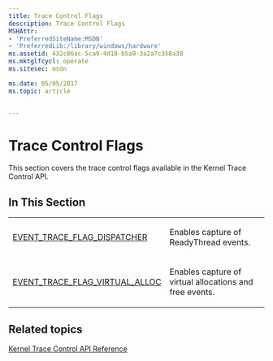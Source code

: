 ```yaml
---
title: Trace Control Flags
description: Trace Control Flags
MSHAttr:
- 'PreferredSiteName:MSDN'
- 'PreferredLib:/library/windows/hardware'
ms.assetid: 432c86ac-5ca9-4d18-b5a9-3a2a7c358a38
ms.mktglfcycl: operate
ms.sitesec: msdn

ms.date: 05/05/2017
ms.topic: article


---
```


# Trace Control Flags


This section covers the trace control flags available in the Kernel Trace Control API.

## In This Section


<table>
<colgroup>
<col width="50%" />
<col width="50%" />
</colgroup>
<tbody>
<tr class="odd">
<td><p><a href="event-trace-flag-dispatcher.md" data-raw-source="[EVENT_TRACE_FLAG_DISPATCHER](event-trace-flag-dispatcher.md)">EVENT_TRACE_FLAG_DISPATCHER</a></p></td>
<td><p>Enables capture of ReadyThread events.</p></td>
</tr>
<tr class="even">
<td><p><a href="event-trace-flag-virtual-alloc.md" data-raw-source="[EVENT_TRACE_FLAG_VIRTUAL_ALLOC](event-trace-flag-virtual-alloc.md)">EVENT_TRACE_FLAG_VIRTUAL_ALLOC</a></p></td>
<td><p>Enables capture of virtual allocations and free events.</p></td>
</tr>
</tbody>
</table>

 

## Related topics


[Kernel Trace Control API Reference](kernel-trace-control-api-reference.md)

 

 







